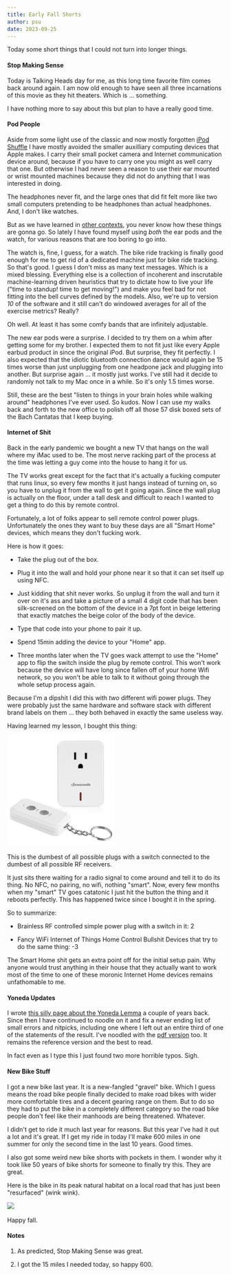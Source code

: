```yaml
---
title: Early Fall Shorts
author: psu
date: 2023-09-25
---
```


Today some short things that I could not turn into longer things.

#### Stop Making Sense

Today is Talking Heads day for me, as this long time favorite film comes back around
again. I am now old enough to have seen all three incarnations of this movie as they hit
theaters. Which is ... something.

I have nothing more to say about this but plan to have a really good time.

#### Pod People

Aside from some light use of the classic and now mostly forgotten [iPod
Shuffle](https://mutable-states.com/the-axiom-of-choice.html) I have mostly avoided the
smaller auxilliary computing devices that Apple makes. I carry their small pocket camera
and Internet communication device around, because if you have to carry one you might as
well carry that one. But otherwise I had never seen a reason to use their ear mounted or
wrist mounted machines because they did not do anything that I was interested in doing.

The headphones never fit, and the large ones that did fit felt more like two small
computers pretending to be headphones than actual headphones. And, I don't like watches.

But as we have learned in [other
contexts](https://mutable-states.com/why-soccer-is-better-than-your-favorite-sport.html),
you never know how these things are gonna go. So lately I have found myself using _both_
the ear pods and the watch, for various reasons that are too boring to go into.

The watch is, fine, I guess, for a watch. The bike ride tracking is finally good enough
for me to get rid of a dedicated machine just for bike ride tracking. So that's good. I
guess I don't miss as many text messages. Which is a mixed blessing. Everything else is a
collection of incoherent and inscrutable machine-learning driven heuristics that try to
dictate how to live your life ("time to standup! time to get moving!") and make you feel
bad for not fitting into the bell curves defined by the models. Also, we're up to version
_10_ of the software and it still can't do windowed averages for all of the exercise
metrics? Really?

Oh well. At least it has some comfy bands that are infinitely adjustable.

The new ear pods were a surprise. I decided to try them on a whim after getting some for
my brother. I expected them to not fit just like every Apple earbud product in since the
original iPod. But surprise, they fit perfectly. I also expected that the idiotic
bluetooth connection dance would again be 15 times worse than just unplugging from one
headpone jack and plugging into another. But surprise again ... it mostly just works. I've
still had it decide to randomly not talk to my Mac once in a while. So it's only 1.5
times worse.

Still, these are the best "listen to things in your brain holes while walking around"
headphones I've ever used. So kudos. Now I can use my walks back and forth to the new
office to polish off all those 57 disk boxed sets of the Bach Cantatas that I keep buying.

#### Internet of Shit

Back in the early pandemic we bought a new TV that hangs on the wall where my iMac used to
be. The most nerve racking part of the process at the time was letting a guy come into the
house to hang it for us.

The TV works great except for the fact that it's actually a fucking computer that runs
linux, so every few months it just hangs instead of turning on, so you have to unplug it
from the wall to get it going again. Since the wall plug is actually on the floor, under a
tall desk and difficult to reach I wanted to get a thing to do this by remote control.

Fortunately, a lot of folks appear to sell remote control power plugs. Unfortunately the
ones they want to buy these days are all "Smart Home" devices, which means they don't
fucking work.

Here is how it goes:

- Take the plug out of the box.

- Plug it into the wall and hold your phone near it so that it can set itself up using
  NFC.

- Just kidding that shit never works. So unplug it from the wall and turn it over on it's
  ass and take a picture of a small 4 digit code that has been silk-screened on the bottom
  of the device in a 7pt font in beige lettering that exactly matches the beige color of
  the body of the device.

- Type that code into your phone to pair it up.

- Spend 15min adding the device to your "Home" app.

- Three months later when the TV goes wack attempt to use the "Home" app to flip the
  switch inside the plug by remote control. This won't work because the device will have
  long since fallen off of your home Wifi network, so you won't be able to talk to it
  without going through the whole setup process again.

Because I'm a dipshit I did this with _two_ different wifi power plugs. They were probably
just the same hardware and software stack with different brand labels on them ... they
both behaved in exactly the same useless way.

Having learned my lesson, I bought this thing:

> <a href="https://www.amazon.com/DEWENWILS-Electrical-Wireless-Expandable-HRS10XB/dp/B07D2BY7VY/">
<img src="../images/plug-thing.jpg" width=250></a>

This is the dumbest of all possible plugs with a switch connected to the dumbest of all
possible RF receivers.

It just sits there waiting for a radio signal to come around and tell it to do its thing.
No NFC, no pairing, no wifi, nothing "smart". Now, every few months when my "smart" TV
goes catatonic I just hit the button the thing and it reboots perfectly. This has happened
twice since I bought it in the spring.

So to summarize:

- Brainless RF controlled simple power plug with a switch in it: 2

- Fancy WiFi Internet of Things Home Control Bullshit Devices that try to do the same
  thing: -3

The Smart Home shit gets an extra point off for the initial setup pain. Why anyone would
trust anything in their house that they actually want to work most of the time to one of
these moronic Internet Home devices remains unfathomable to me.

#### Yoneda Updates

I wrote [this silly page about the Yoneda
Lemma](yoneda-speedrun.html) a couple of years back. Since then
I have continued to noodle on it and fix a never ending list of small errors and nitpicks,
including one where I left out an entire third of one of the statements of the result.
I've noodled with the [pdf
version](https://github.com/psu13/arxiv-psu/blob/main/yoneda-speedrun/yoneda-speedrun-lucida.pdf
) too. It remains the reference version and the best to read.

In fact even as I type this I just found two more horrible typos. Sigh.

#### New Bike Stuff

I got a new bike last year. It is a new-fangled "gravel" bike. Which I guess means the
road bike people finally decided to make road bikes with wider more comfortable tires and
a decent gearing range on them. But to do so they had to put the bike in a completely
different category so the road bike people don't feel like their manhoods are being
threatened. Whatever.

I didn't get to ride it much last year for reasons. But this year I've had it out a lot
and it's great. If I get my ride in today I'll make 600 miles in one summer for only the
second time in the last 10 years. Good times.

I also got some weird new bike shorts with pockets in them. I wonder why it took like 50
years of bike shorts for someone to finally try this. They are great.

Here is the bike in its peak natural habitat on a local road that has just been
"resurfaced" (wink wink).

> <a href="../images/IMG_8918.jpg">
<img src="../images/IMG_8918.jpg" width=500></a>

Happy fall.

#### Notes

1. As predicted, Stop Making Sense was great.

2. I got the 15 miles I needed today, so happy 600.

